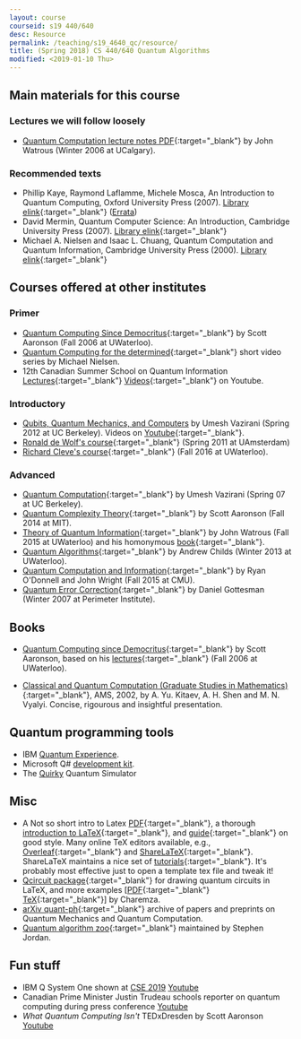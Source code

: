```yaml
---
layout: course
courseid: s19 440/640
desc: Resource
permalink: /teaching/s19_4640_qc/resource/
title: (Spring 2018) CS 440/640 Quantum Algorithms
modified: <2019-01-10 Thu>
---
```

## Main materials for this course

### Lectures we will follow loosely

* [Quantum Computation lecture notes PDF](https://cs.uwaterloo.ca/~watrous/CPSC519/LectureNotes/all.pdf){:target="_blank"} by John Watrous (Winter 2006 at UCalgary). 

### Recommended texts

*  Phillip Kaye, Raymond Laflamme, Michele Mosca, An Introduction to Quantum Computing, Oxford University Press (2007). [Library elink](https://libcat.tamu.edu/vwebv/holdingsInfo?bibId=5357750){:target="_blank"} ([Errata](http://qcintro.com/))
*  David Mermin, Quantum Computer Science: An Introduction, Cambridge University Press (2007). [Library elink](https://libcat.tamu.edu/vwebv/holdingsInfo?bibId=2984388){:target="_blank"}
*  Michael A. Nielsen and Isaac L. Chuang, Quantum Computation and Quantum Information, Cambridge University Press (2000). [Library elink](https://libcat.tamu.edu/vwebv/holdingsInfo?bibId=3860234){:target="_blank"}

## Courses offered at other institutes

### Primer 
* [Quantum Computing Since Democritus](http://www.scottaaronson.com/democritus/){:target="_blank"} by Scott Aaronson (Fall 2006 at UWaterloo). 
* [Quantum Computing for the determined](http://michaelnielsen.org/blog/quantum-computing-for-the-determined/){:target="_blank"} short video series by Michael Nielsen. 
* 12th Canadian Summer School on Quantum Information [Lectures](http://cssqi2012.iqc.uwaterloo.ca/schedule/){:target="_blank"} [Videos](https://www.youtube.com/playlist?list=PLq2e2Zi6KW-uHqylI-9paEJEj2zIS6dD-){:target="_blank"} on Youtube. 

### Introductory
* [Qubits, Quantum Mechanics, and Computers](http://www-inst.eecs.berkeley.edu/~cs191/sp12/) by Umesh Vazirani (Spring 2012 at UC Berkeley). Videos on [Youtube](https://www.youtube.com/playlist?list=PLDAjb_zu5aoFazE31_8yT0OfzsTcmvAVg){:target="_blank"}. 
* [Ronald de Wolf's course](http://homepages.cwi.nl/~rdewolf/qc11.html){:target="_blank"} (Spring 2011 at UAmsterdam)
* [Richard Cleve's course](http://cleve.iqc.uwaterloo.ca/qic710.html){:target="_blank"} (Fall 2016 at UWaterloo). 

### Advanced
* [Quantum Computation](https://people.eecs.berkeley.edu/~vazirani/quantum.html){:target="_blank"} by Umesh Vazirani (Spring 07 at UC Berkeley).
*  [Quantum Complexity Theory](http://stellar.mit.edu/S/course/6/fa14/6.845/){:target="_blank"} by Scott Aaronson (Fall 2014 at MIT). 
*  [Theory of Quantum Information](https://cs.uwaterloo.ca/~watrous/CS766/){:target="_blank"} by John Watrous (Fall 2015 at UWaterloo) and his homonymous [book](https://cs.uwaterloo.ca/~watrous/TQI/){:target="_blank"}.
* [Quantum Algorithms](http://www.cs.umd.edu/~amchilds/teaching/w13/qic823.html){:target="_blank"} by Andrew Childs (Winter 2013 at UWaterloo).
* [Quantum Computation and Information](http://www.cs.cmu.edu/~odonnell/quantum15/){:target="_blank"} by Ryan O'Donnell and John Wright (Fall 2015 at CMU).
* [Quantum Error Correction](https://www.perimeterinstitute.ca/personal/dgottesman/QECC2007/index.html){:target="_blank"} by Daniel Gottesman  (Winter 2007 at Perimeter Institute).

## Books 
*  [Quantum Computing since Democritus](http://www.cambridge.org/us/academic/subjects/physics/quantum-physics-quantum-information-and-quantum-computation/quantum-computing-democritus?format=PB&isbn=9780521199568){:target="_blank"} by Scott Aaronson, based on his [lectures](http://www.scottaaronson.com/democritus/){:target="_blank"} (Fall 2006 at UWaterloo).

* [Classical and Quantum Computation (Graduate Studies in Mathematics)](https://www.amazon.com/Classical-Quantum-Computation-Graduate-Mathematics/dp/0821832298){:target="_blank"}, AMS, 2002, by A. Yu. Kitaev, A. H. Shen and M. N. Vyalyi. Concise, rigourous and insightful presentation.

## Quantum programming tools
* IBM [Quantum Experience](http://research.ibm.com/ibm-q/qx/). 
* Microsoft Q# [development kit](https://www.microsoft.com/en-us/quantum/development-kit).
* The [Quirky](https://www.quantum-quest.nl/quirky/) Quantum Simulator

## Misc
* A Not so short intro to Latex [PDF](https://tobi.oetiker.ch/lshort/lshort.pdf){:target="_blank"}, a thorough [introduction to LaTeX](https://en.wikibooks.org/wiki/LaTeX){:target="_blank"}, and [guide](http://www.math.illinois.edu/~ajh/tex/basics.html){:target="_blank"} on good style. Many online TeX editors available, e.g., [Overleaf](https://www.overleaf.com/){:target="_blank"} and [ShareLaTeX](https://www.sharelatex.com/){:target="_blank"}. ShareLaTeX maintains a nice set of [tutorials](https://www.sharelatex.com/blog/latex-guides/beginners-tutorial.html){:target="_blank"}. It's probably most effective just to open a template tex file and tweak it!
* [Qcircuit package](https://github.com/CQuIC/qcircuit){:target="_blank"} for drawing quantum circuits in LaTeX, and more examples [[PDF](http://www2.warwick.ac.uk/fac/sci/physics/research/cfsa/people/pastmembers/charemzam/pastprojects/mcharemza_quant_circ.pdf){:target="_blank"} [TeX](http://www2.warwick.ac.uk/fac/sci/physics/research/cfsa/people/pastmembers/charemzam/pastprojects/mcharemza_quant_circ.tex){:target="_blank"}] by Charemza.
* [arXiv quant-ph](https://arxiv.org/archive/quant-ph){:target="_blank"} archive of papers and preprints on Quantum Mechanics and Quantum Computation.
* [Quantum algorithm zoo](http://math.nist.gov/quantum/zoo/){:target="_blank"} maintained by Stephen Jordan. 


## Fun stuff 
*  IBM Q System One shown at [CSE 2019](https://www.ces.tech/) [Youtube](https://www.youtube.com/watch?v=LAA0-vjTaNY)
*  Canadian Prime Minister Justin Trudeau schools reporter on quantum computing during press conference [Youtube](https://www.youtube.com/watch?v=Eak_ogYMprk)
*  *What Quantum Computing Isn't* TEDxDresden by Scott Aaronson [Youtube](https://www.youtube.com/embed/JvIbrDR1G_c?rel=0)
